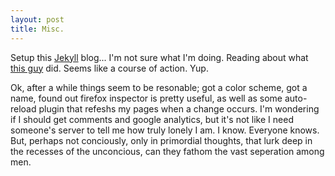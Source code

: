 ```yaml
---
layout: post
title: Misc.
---
```

Setup this [Jekyll](http://jekyllrb.com) blog... I'm not sure what I'm doing. Reading about what [this guy](http://joshualande.com/jekyll-github-pages-poole/) did. Seems like a course of action. Yup.

Ok, after a while things seem to be resonable; got a color scheme, got a name, found out firefox inspector is pretty useful, as well as some auto-reload plugin that refeshs my pages when a change occurs. I'm wondering if I should get comments and google analytics, but it's not like I need someone's server to tell me how truly lonely I am. I know. Everyone knows. But, perhaps not conciously, only in primordial thoughts, that lurk deep in the recesses of the unconcious, can they fathom the vast seperation among men.
